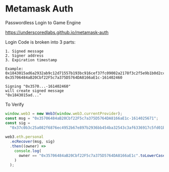 # Metamask Auth

Passwordless Login to Game Engine

https://underscoredlabs.github.io/metamask-auth

Login Code is broken into 3 parts:

```
1. Signed message
2. Signer address
3. Expiration timestamp

Example: 0x1843015ad6a2932ab9c12d71557b193bc916cef37fc09002a2178f3c2f5e9b1b0d2cc2ac580fa0c5895dbd8ac357e22d3c4917a01365dbae14805f9fb6b2b9be1b-0x35706484aB20Cbf22F5c7a375D5764DA8166aE1c-161402460

Signing "0x3570...-161402460"
will create signed message
"0x1843015ad..."
```

To Verify

```javascript
window.web3 = new Web3(window.web3.currentProvider);
const msg = "0x35706484aB20Cbf22F5c7a375D5764DA8166aE1c-1614025671";
const sig =
  "0x37c0b3c25a082f6876ec4952b67e897b2936bb454ba32543c3af6336917c5fd01b7bf70e2dbad52d4dc28006e88a0151e007d727c44a629a8ac8792aef53d9551c";
  
web3.eth.personal
  .ecRecover(msg, sig)
  .then((owner) =>
    console.log(
      owner == "0x35706484aB20Cbf22F5c7a375D5764DA8166aE1c".toLowerCase()
    )
  );
```
